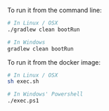 To run it from the command line:

```bash
# In Linux / OSX
./gradlew clean bootRun

# In Windows
gradlew clean bootRun
```

To run it from the docker image:

```bash
# In Linux / OSX
sh exec.sh

# In Windows' Powershell
./exec.ps1
```